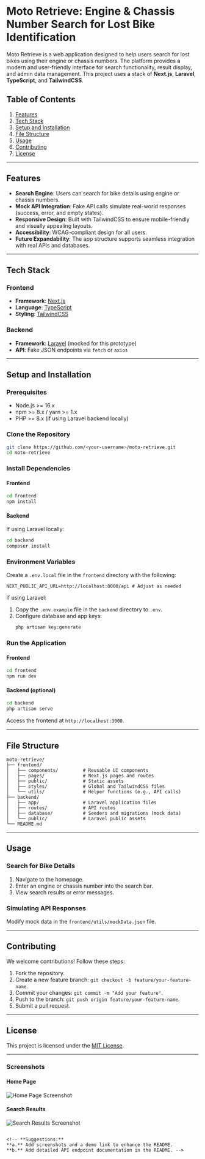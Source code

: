 <!-- eslint-disable -->

# Moto Retrieve: Engine & Chassis Number Search for Lost Bike Identification

Moto Retrieve is a web application designed to help users search for lost bikes using their engine or chassis numbers. The platform provides a modern and user-friendly interface for search functionality, result display, and admin data management. This project uses a stack of **Next.js**, **Laravel**, **TypeScript**, and **TailwindCSS**.

## Table of Contents

1. [Features](#features)
2. [Tech Stack](#tech-stack)
3. [Setup and Installation](#setup-and-installation)
4. [File Structure](#file-structure)
5. [Usage](#usage)
6. [Contributing](#contributing)
7. [License](#license)

---

## Features

- **Search Engine**: Users can search for bike details using engine or chassis numbers.
- **Mock API Integration**: Fake API calls simulate real-world responses (success, error, and empty states).
- **Responsive Design**: Built with TailwindCSS to ensure mobile-friendly and visually appealing layouts.
- **Accessibility**: WCAG-compliant design for all users.
- **Future Expandability**: The app structure supports seamless integration with real APIs and databases.

---

## Tech Stack

### Frontend
- **Framework**: [Next.js](https://nextjs.org/)
- **Language**: [TypeScript](https://www.typescriptlang.org/)
- **Styling**: [TailwindCSS](https://tailwindcss.com/)

### Backend
- **Framework**: [Laravel](https://laravel.com/) (mocked for this prototype)
- **API**: Fake JSON endpoints via `fetch` or `axios`

---

## Setup and Installation

### Prerequisites
- Node.js >= 16.x
- npm >= 8.x / yarn >= 1.x
- PHP >= 8.x (if using Laravel backend locally)

### Clone the Repository
```bash
git clone https://github.com/<your-username>/moto-retrieve.git
cd moto-retrieve
```

### Install Dependencies
#### Frontend
```bash
cd frontend
npm install
```

#### Backend
If using Laravel locally:
```bash
cd backend
composer install
```

### Environment Variables
Create a `.env.local` file in the `frontend` directory with the following:
```env
NEXT_PUBLIC_API_URL=http://localhost:8000/api # Adjust as needed
```

If using Laravel:
1. Copy the `.env.example` file in the `backend` directory to `.env`.
2. Configure database and app keys:
   ```bash
   php artisan key:generate
   ```

### Run the Application
#### Frontend
```bash
cd frontend
npm run dev
```

#### Backend (optional)
```bash
cd backend
php artisan serve
```

Access the frontend at `http://localhost:3000`.

---

## File Structure

```plaintext
moto-retrieve/
├── frontend/
│   ├── components/         # Reusable UI components
│   ├── pages/              # Next.js pages and routes
│   ├── public/             # Static assets
│   ├── styles/             # Global and TailwindCSS files
│   └── utils/              # Helper functions (e.g., API calls)
├── backend/
│   ├── app/                # Laravel application files
│   ├── routes/             # API routes
│   ├── database/           # Seeders and migrations (mock data)
│   └── public/             # Laravel public assets
└── README.md
```

---

## Usage

### Search for Bike Details
1. Navigate to the homepage.
2. Enter an engine or chassis number into the search bar.
3. View search results or error messages.

### Simulating API Responses
Modify mock data in the `frontend/utils/mockData.json` file.

---

## Contributing

We welcome contributions! Follow these steps:
1. Fork the repository.
2. Create a new feature branch: `git checkout -b feature/your-feature-name`.
3. Commit your changes: `git commit -m "Add your feature"`.
4. Push to the branch: `git push origin feature/your-feature-name`.
5. Submit a pull request.

---

## License

This project is licensed under the [MIT License](LICENSE).

---

### Screenshots

#### Home Page
![Home Page Screenshot](@/public/screenshots/home-page.png)

#### Search Results
![Search Results Screenshot](@/public/screenshots/search-results.png)
``` 

<!-- **Suggestions:**
**a.** Add screenshots and a demo link to enhance the README.  
**b.** Add detailed API endpoint documentation in the README. -->